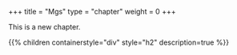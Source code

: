 +++
title = "Mgs"
type = "chapter"
weight = 0
+++

This is a new chapter.

{{% children containerstyle="div" style="h2" description=true %}}
